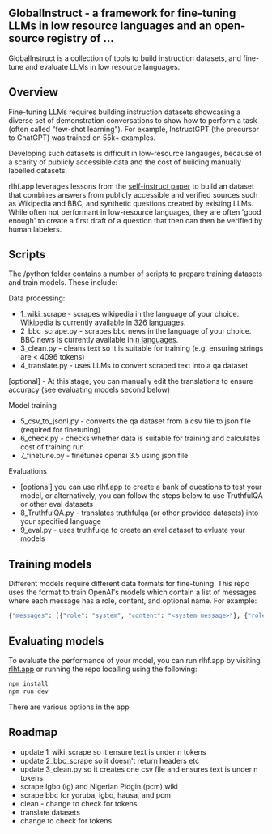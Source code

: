 ## GlobalInstruct - a framework for fine-tuning LLMs in low resource languages and an open-source registry of ...

GlobalInstruct is a collection of tools to build instruction datasets, and fine-tune and evaluate LLMs in low resource languages.

## Overview

Fine-tuning LLMs requires building instruction datasets showcasing a diverse set of demonstration conversations to show how to perform a task (often called "few-shot learning"). For example, InstructGPT (the precursor to ChatGPT) was trained on 55k+ examples.

Developing such datasets is difficult in low-resource langauges, because of a scarity of publicly accessible data and the cost of building manually labelled datasets.

rlhf.app leverages lessons from the [self-instruct paper](https://arxiv.org/abs/2212.10560) to build an dataset that combines answers from publicly accessible and verified sources such as Wikipedia and BBC, and synthetic questions created by existing LLMs. While often not performant in low-resource languages, they are often 'good enough' to create a first draft of a question that then can then be verified by human labelers.

## Scripts

The /python folder contains a number of scripts to prepare training datasets and train models. These include:

Data processing:
  - 1_wiki_scrape - scrapes wikipedia in the language of your choice. Wikipedia is currently available in [326 languages](https://meta.wikimedia.org/wiki/List_of_Wikipedias).
  - 2_bbc_scrape.py - scrapes bbc news in the language of your choice. BBC news is currently available in [n languages](https://bbc.com/).
  - 3_clean.py - cleans text so it is suitable for training (e.g. ensuring strings are < 4096 tokens)
  - 4_translate.py - uses LLMs to convert scraped text into a qa dataset

[optional]
    - At this stage, you can manually edit the translations to ensure accuracy (see evaluating models second below)

Model training
  - 5_csv_to_jsonl.py - converts the qa dataset from a csv file to json file (required for finetuning)
  - 6_check.py - checks whether data is suitable for training and calculates cost of training run
  - 7_finetune.py - finetunes openai 3.5 using json file

Evaluations
  - [optional] you can use rlhf.app to create a bank of questions to test your model, or alternatively, you can follow the steps below to use TruthfulQA or other eval datasets
  - 8_TruthfulQA.py - translates truthfulqa (or other provided datasets) into your specified language
  - 9_eval.py - uses truthfulqa to create an eval dataset to evluate your models

## Training models

Different models require different data formats for fine-tuning. This repo uses the format to train OpenAI's models which contain a list of messages where each message has a role, content, and optional name. For example:

```py
{"messages": [{"role": "system", "content": "<system message>"}, {"role": "user", "content": "<prompt text>"}, {"role": "assistant", "content": "<ideal generated text>"}]}
```

## Evaluating models

To evaluate the performance of your model, you can run rlhf.app by visiting [rlhf.app](https://rlhf.app/) or running the repo localling using the following:

```bash
npm install
npm run dev
```

There are various options in the app

## Roadmap
- update 1_wiki_scrape so it ensure text is under n tokens
- update 2_bbc_scrape so it doesn't return headers etc
- update 3_clean.py so it creates one csv file and ensures text is under n tokens
- scrape Igbo (ig) and Nigerian Pidgin (pcm) wiki
- scrape bbc for yoruba, igbo, hausa, and pcm
- clean - change to check for tokens
- translate datasets
- change to check for tokens